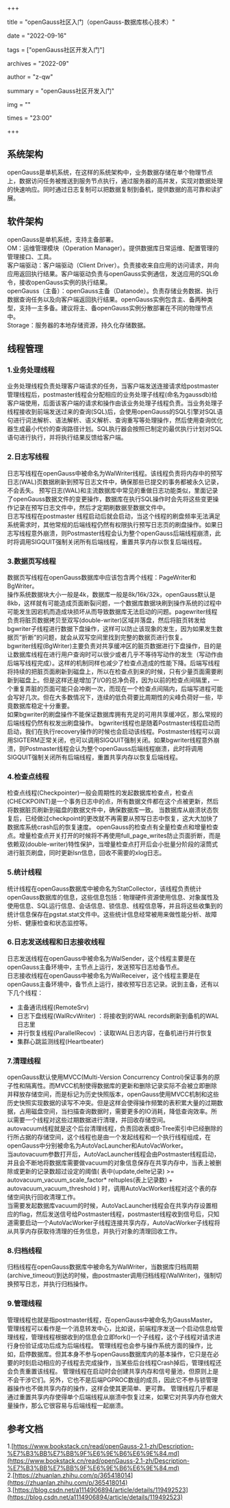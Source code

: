 +++

title = "openGauss社区入门（openGauss-数据库核心技术）" 

date = "2022-09-16" 

tags = ["openGauss社区开发入门"] 

archives = "2022-09" 

author = "z-qw" 

summary = "openGauss社区开发入门" 

img = "" 

times = "23:00" 

+++
## 系统架构
openGauss是单机系统，在这样的系统架构中，业务数据存储在单个物理节点上，数据访问任务被推送到服务节点执行，通过服务器的高并发，实现对数据处理的快速响应。同时通过日志复制可以把数据复制到备机，提供数据的高可靠和读扩展。
## 软件架构
openGauss是单机系统，支持主备部署。<br />OM：运维管理模块（Operation Manager）。提供数据库日常运维、配置管理的管理接口、工具。<br />客户端驱动：客户端驱动（Client Driver）。负责接收来自应用的访问请求，并向应用返回执行结果。客户端驱动负责与openGauss实例通信，发送应用的SQL命令，接收openGauss实例的执行结果。<br />openGauss（主备）：openGauss主备（Datanode）。负责存储业务数据、执行数据查询任务以及向客户端返回执行结果。openGauss实例包含主、备两种类型，支持一主多备。建议将主、备openGauss实例分散部署在不同的物理节点中。<br />Storage：服务器的本地存储资源，持久化存储数据。
## 线程管理
### 1.**业务处理线程**
业务处理线程负责处理客户端请求的任务，当客户端发送连接请求给postmaster管理线程后，postmaster线程会分配相应的业务处理子线程(命名为gaussdb)给客户端使用，后面该客户端的请求和操作由该业务处理子线程负责。当业务处理子线程接收到前端发送过来的查询(SQL)后，会使用openGauss的SQL引擎对SQL语句进行词法解析、语法解析、语义解析、查询重写等处理操作，然后使用查询优化器生成最小代价的查询路径计划。SQL执行器会按照已制定的最优执行计划对SQL语句进行执行，并将执行结果反馈给客户端。
### 2.**日志写线程**
日志写线程在openGauss中被命名为WalWriter线程。该线程负责将内存中的预写日志(WAL)页数据刷新到预写日志文件中，确保那些已提交的事务都被永久记录，不会丢失。 预写日志(WAL)和主流数据库中常见的重做日志功能类似，里面记录了openGauss数据文件的变更操作，数据库在执行SQL操作时会先将这些变更操作记录在预写日志文件中，然后才定期刷数据至数据文件中。<br />日志写线程在postmaster 线程启动后就会启动，当这个线程的刷盘频率无法满足系统需求时，其他常规的后端线程仍然有权限执行预写日志页的刷盘操作。如果日志写线程意外崩溃，则Postmaster线程会认为整个openGauss后端线程崩溃，此时将调用SIGQUIT强制关闭所有后端线程，重置共享内存以恢复后端线程。
### 3.数据页写线程
数据页写线程在openGauss数据库中应该包含两个线程：PageWriter和BgWriter。<br />操作系统数据块大小一般是4k，数据库一般是8k/16k/32k，openGauss默认是8kb，这样就有可能造成页面断裂问题，一个数据库数据块刷到操作系统的过程中可能发生因宕机而造成块损坏从而导致数据库无法启动的问题。pagewriter线程负责将脏页数据拷贝至双写(double-writer)区域并落盘，然后将脏页转发给bgwriter子线程进行数据下盘操作，这样可以防止该现象的发生，因为如果发生数据页”折断”的问题，就会从双写空间里找到完整的数据页进行恢复。<br />bgwriter线程(BgWriter)主要负责对共享缓冲区的脏页数据进行下盘操作，目的是让数据库线程在进行用户查询时可以很少或者几乎不等待写动作的发生（写动作由后端写线程完成）。这样的机制同样也减少了检查点造成的性能下降。后端写线程将持续的把脏页面刷新到磁盘上，所以在检查点到来的时候，只有少量页面需要刷新到磁盘上。但是这样还是增加了I/O的总净负荷，因为以前的检查点间隔里，一个重复弄脏的页面可能只会冲刷一次，而现在一个检查点间隔内，后端写进程可能会写好几次。但在大多数情况下，连续的低负荷要比周期性的尖峰负荷好一些，毕竟数据库稳定十分重要。<br />如果bgwriter的刷盘操作不能保证数据库拥有充足的可用共享缓冲区，那么常规的后端线程仍然有权发出刷盘操作。 bgwriter线程也是随着Postmaster线程启动而启动，我们在执行recovery操作的时候也会启动该线程。Postmaster线程可以调用SIGTERM正常关闭，也可以调用SIGQUIT强制关闭。如果bgwriter线程意外崩溃，则Postmaster线程会认为整个openGauss后端线程崩溃，此时将调用SIGQUIT强制关闭所有后端线程，重置共享内存以恢复后端线程。
### 4.检查点线程
检查点线程(Checkpointer)一般会周期性的发起数据库检查点，检查点(CHECKPOINT)是一个事务日志中的点，所有数据文件都在这个点被更新，然后将数据脏页刷新到磁盘的数据文件中，确保数据库一致。 当数据库从崩溃状态恢复后，已经做过checkpoint的更改就不再需要从预写日志中恢复，这大大加快了数据库系统crash后的恢复速度。 openGauss的检查点有全量检查点和增量检查点。增量检查点开关打开的时候将不再使用full_page_writes防止页面折断，而是依赖双(double-writer)特性保护，当增量检查点打开后会小批量分阶段的滚筒式进行脏页刷盘，同时更新lsn信息，回收不需要的xlog日志。
### 5.统计线程
统计线程在openGauss数据库中被命名为StatCollector，该线程负责统计openGauss数据库的信息，这些信息包括：物理硬件资源使用信息、对象属性及使用信息、SQL运行信息、会话信息、锁信息、线程信息等，并且将这些收集到的统计信息保存在pgstat.stat文件中。这些统计信息经常被用来做性能分析、故障分析、健康检查和状态监控等。
### 6.日志发送线程和日志接收线程
日志发送线程在openGauss中被命名为WalSender，这个线程主要是在openGauss主备环境中，主节点上运行，发送预写日志给备节点。<br />日志接收线程在openGauss中被命名为WalReceiver，这个线程主要是在openGauss主备环境中，备节点上运行，接收预写日志记录。说到主备，还有以下几个线程：

- 主备通讯线程(RemoteSrv)
- 日志下盘线程(WalRcvWriter) ：将接收到的WAL records刷新到备机的WAL日志里
- 并行恢复线程(ParallelRecov) ：读取WAL日志内容，在备机进行并行恢复
- 集群心跳监测线程(Heartbeater)
### 7.清理线程
openGauss默认使用MVCC(Multi-Version Concurrency Control)保证事务的原子性和隔离性。而MVCC机制使得数据库的更新和删除记录实际不会被立即删除并释放存储空间，而是标记为历史快照版本，openGauss使用MVCC机制和这些历史快照实现数据的读写不冲突。但是这样会使得操作频繁的表积累大量的过期数据，占用磁盘空间，当扫描查询数据时，需要更多的IO消耗，降低查询效率。所以需要一个线程对这些过期数据进行清理，并回收存储空间。<br />autovacuum线程就是这个后台清理线程，负责回收表或B-Tree索引中已经删除的行所占据的存储空间，这个线程也是由一个发起线程和一个执行线程组成，在openGauss中分别被命名为AutoVacLauncher和AutoVacWorker。<br />当autovacuum参数打开后，AutoVacLauncher线程会由Postmaster线程启动，并且会不断地将数据库需要做vacuum的对象信息保存在共享内存中，当表上被删除或更新的记录数超过设定的阈值( 表中(update,delte记录) >= autovacuum_vacuum_scale_factor* reltuples(表上记录数) + autovacuum_vacuum_threshold ) 时，调用AutoVacWorker线程对这个表的存储空间执行回收清理工作。<br />当需要发起数据库vacuum的时候，AutoVacLauncher线程会在共享内存设置相应的flag，然后发送信号给Postmaster线程，postmaster线程收到信号后，只知道需要启动一个AutoVacWorker子线程连接共享内存，AutoVacWorker子线程将从共享内存获取待清理的任务信息，并执行对象的清理回收工作。
### 8.归档线程
归档线程在openGauss数据库中被命名为WalWriter，当数据库归档周期(archive_timeout)到达的时候，由postmaster调用归档线程(WalWriter)，强制切换预写日志，并执行归档操作。
### 9.管理线程
管理线程也就是指postmaster线程，在openGauss中被命名为GaussMaster。<br />管理线程可以看作是一个消息转发中心，比如说，前端程序发送一个启动信息给管理线程，管理线程根据收到的信息会立即fork()一个子线程，这个子线程对请求进行身份验证成功后成为后端线程。 管理线程也会参与操作系统方面的操作，比如，启停数据库。但其本身不参与openGauss数据库内的基本操作，它只是在必要的时刻启动相应的子线程去完成操作，当某些后台线程Crash掉后，管理线程还会负责重置该线程。 管理线程在启动时会创建共享内存和信号量池，但原则上是不会干涉它们。另外，它也不是后端PGPROC数组的成员，因此它不参与锁管理器操作也不做共享内存的操作，这样会使其更简单、更可靠。 管理线程几乎都是通过重置共享内存使得单个后端线程从崩溃中恢复过来，如果它对共享内存也做大量操作，那么它很容易与后端线程一起崩溃。
## 参考文档
1.[https://www.bookstack.cn/read/openGauss-2.1-zh/Description-%E7%B3%BB%E7%BB%9F%E6%9E%B6%E6%9E%84.md](https://www.bookstack.cn/read/openGauss-2.1-zh/Description-%E7%B3%BB%E7%BB%9F%E6%9E%B6%E6%9E%84.md)<br />2.[https://zhuanlan.zhihu.com/p/365418014](https://zhuanlan.zhihu.com/p/365418014)<br />3.[https://blog.csdn.net/a1114906894/article/details/119492523](https://blog.csdn.net/a1114906894/article/details/119492523)
